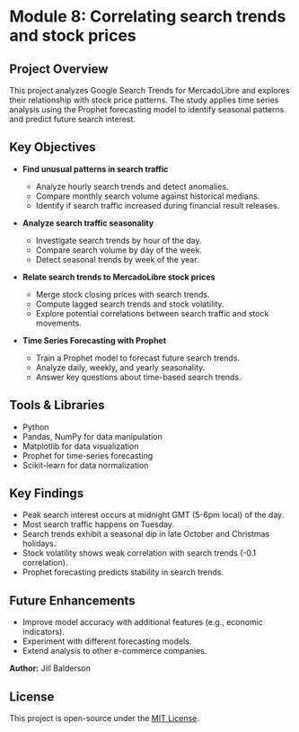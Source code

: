 # Module 8: Correlating search trends and stock prices

## Project Overview
This project analyzes Google Search Trends for MercadoLibre and explores their relationship with stock price patterns. The study applies time series analysis using the Prophet forecasting model to identify seasonal patterns and predict future search interest.

## Key Objectives
- **Find unusual patterns in search traffic**
  - Analyze hourly search trends and detect anomalies.
  - Compare monthly search volume against historical medians.
  - Identify if search traffic increased during financial result releases.

- **Analyze search traffic seasonality**
  - Investigate search trends by hour of the day.
  - Compare search volume by day of the week.
  - Detect seasonal trends by week of the year.

- **Relate search trends to MercadoLibre stock prices**
  - Merge stock closing prices with search trends.
  - Compute lagged search trends and stock volatility.
  - Explore potential correlations between search traffic and stock movements.

- **Time Series Forecasting with Prophet**
  - Train a Prophet model to forecast future search trends.
  - Analyze daily, weekly, and yearly seasonality.
  - Answer key questions about time-based search trends.

## Tools & Libraries
- Python
- Pandas, NumPy for data manipulation
- Matplotlib for data visualization
- Prophet for time-series forecasting
- Scikit-learn for data normalization

## Key Findings
- Peak search interest occurs at midnight GMT (5-6pm local) of the day.
- Most search traffic happens on Tuesday.
- Search trends exhibit a seasonal dip in late October and Christmas holidays.
- Stock volatility shows weak correlation with search trends (-0.1 correlation).
- Prophet forecasting predicts stability in search trends.


## Future Enhancements
- Improve model accuracy with additional features (e.g., economic indicators).
- Experiment with different forecasting models.
- Extend analysis to other e-commerce companies.


**Author:** Jill Balderson


## License
This project is open-source under the [MIT License](LICENSE).


